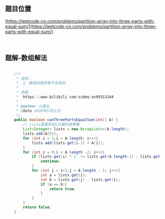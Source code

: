 ## 题目位置
[https://leetcode-cn.com/problems/partition-array-into-three-parts-with-equal-sum/](https://leetcode-cn.com/problems/partition-array-into-three-parts-with-equal-sum/)

<br/>

## 题解-数组解法

```java

    /**
     * 说明：
     *  1、数组的顺序是不会变的
     *
     * 思路：
     *  https://www.bilibili.com/video/av95513144
     *
     * @author 小道仙
     * @date 2020年3月11日
     */
    public boolean canThreePartsEqualSum(int[] A) {
        // Lists里面存到i位置的结果集
        List<Integer> lists = new ArrayList<>(A.length);
        lists.add(A[0]);
        for (int i = 1;i < A.length; i++){
            lists.add(lists.get(i-1) + A[i]);
        }
        for (int i = 0;i < A.length -2; i++){
            if (lists.get(i) * 2  != lists.get(A.length-1) - lists.get(i)){
                continue;
            }
            for (int j = i+1;j < A.length - 1; j++){
                int a = lists.get(i);
                int b = lists.get(j) - lists.get(i);
                if (a == b){
                    return true;
                }
            }
        }
        return false;
    }

```